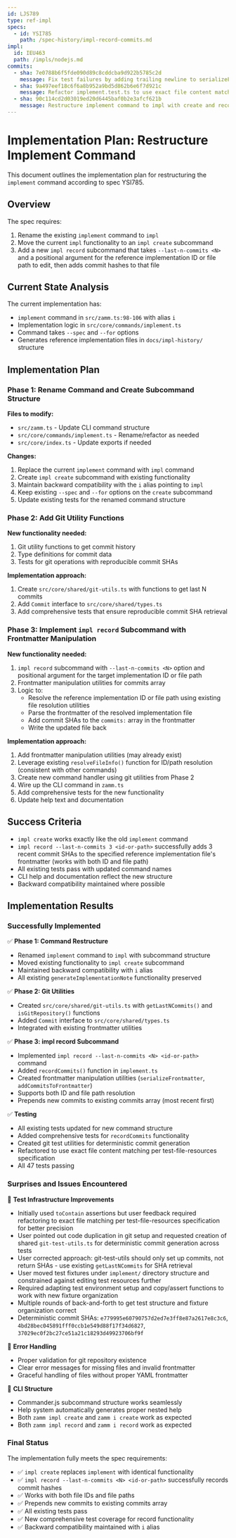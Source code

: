```yaml
---
id: LJS789
type: ref-impl
specs:
  - id: YSI785
    path: /spec-history/impl-record-commits.md
impl:
  id: IEU463
  path: /impls/nodejs.md
commits:
  - sha: 7e0788b6f5fde090d89c8cddcba9d922b5785c2d
    message: Fix test failures by adding trailing newline to serializeFrontmatter
  - sha: 9a497eef18c6f6a8b952a9bd5d862b6e6f7d921c
    message: Refactor implement.test.ts to use exact file content matching
  - sha: 90c114cd2d03019ed20d6445baf0b2e3afcf621b
    message: Restructure implement command to impl with create and record subcommands
---
```


# Implementation Plan: Restructure Implement Command

This document outlines the implementation plan for restructuring the `implement` command according to spec YSI785.

## Overview

The spec requires:

1. Rename the existing `implement` command to `impl`
2. Move the current `impl` functionality to an `impl create` subcommand
3. Add a new `impl record` subcommand that takes `--last-n-commits <N>` and a positional argument for the reference implementation ID or file path to edit, then adds commit hashes to that file

## Current State Analysis

The current implementation has:

- `implement` command in `src/zamm.ts:98-106` with alias `i`
- Implementation logic in `src/core/commands/implement.ts`
- Command takes `--spec` and `--for` options
- Generates reference implementation files in `docs/impl-history/` structure

## Implementation Plan

### Phase 1: Rename Command and Create Subcommand Structure

**Files to modify:**

- `src/zamm.ts` - Update CLI command structure
- `src/core/commands/implement.ts` - Rename/refactor as needed
- `src/core/index.ts` - Update exports if needed

**Changes:**

1. Replace the current `implement` command with `impl` command
2. Create `impl create` subcommand with existing functionality
3. Maintain backward compatibility with the `i` alias pointing to `impl`
4. Keep existing `--spec` and `--for` options on the `create` subcommand
5. Update existing tests for the renamed command structure

### Phase 2: Add Git Utility Functions

**New functionality needed:**

1. Git utility functions to get commit history
2. Type definitions for commit data
3. Tests for git operations with reproducible commit SHAs

**Implementation approach:**

1. Create `src/core/shared/git-utils.ts` with functions to get last N commits
2. Add `Commit` interface to `src/core/shared/types.ts`
3. Add comprehensive tests that ensure reproducible commit SHA retrieval

### Phase 3: Implement `impl record` Subcommand with Frontmatter Manipulation

**New functionality needed:**

1. `impl record` subcommand with `--last-n-commits <N>` option and positional argument for the target implementation ID or file path
2. Frontmatter manipulation utilities for commits array
3. Logic to:
   - Resolve the reference implementation ID or file path using existing file resolution utilities
   - Parse the frontmatter of the resolved implementation file
   - Add commit SHAs to the `commits:` array in the frontmatter
   - Write the updated file back

**Implementation approach:**

1. Add frontmatter manipulation utilities (may already exist)
2. Leverage existing `resolveFileInfo()` function for ID/path resolution (consistent with other commands)
3. Create new command handler using git utilities from Phase 2
4. Wire up the CLI command in `zamm.ts`
5. Add comprehensive tests for the new functionality
6. Update help text and documentation

## Success Criteria

- `impl create` works exactly like the old `implement` command
- `impl record --last-n-commits 3 <id-or-path>` successfully adds 3 recent commit SHAs to the specified reference implementation file's frontmatter (works with both ID and file path)
- All existing tests pass with updated command names
- CLI help and documentation reflect the new structure
- Backward compatibility maintained where possible

## Implementation Results

### Successfully Implemented

✅ **Phase 1: Command Restructure**

- Renamed `implement` command to `impl` with subcommand structure
- Moved existing functionality to `impl create` subcommand
- Maintained backward compatibility with `i` alias
- All existing `generateImplementationNote` functionality preserved

✅ **Phase 2: Git Utilities**

- Created `src/core/shared/git-utils.ts` with `getLastNCommits()` and `isGitRepository()` functions
- Added `Commit` interface to `src/core/shared/types.ts`
- Integrated with existing frontmatter utilities

✅ **Phase 3: impl record Subcommand**

- Implemented `impl record --last-n-commits <N> <id-or-path>` command
- Added `recordCommits()` function in `implement.ts`
- Created frontmatter manipulation utilities (`serializeFrontmatter`, `addCommitsToFrontmatter`)
- Supports both ID and file path resolution
- Prepends new commits to existing commits array (most recent first)

✅ **Testing**

- All existing tests updated for new command structure
- Added comprehensive tests for `recordCommits` functionality
- Created git test utilities for deterministic commit generation
- Refactored to use exact file content matching per test-file-resources specification
- All 47 tests passing

### Surprises and Issues Encountered

🔧 **Test Infrastructure Improvements**

- Initially used `toContain` assertions but user feedback required refactoring to exact file matching per test-file-resources specification for better precision
- User pointed out code duplication in git setup and requested creation of shared `git-test-utils.ts` for deterministic commit generation across tests
- User corrected approach: git-test-utils should only set up commits, not return SHAs - use existing `getLastNCommits` for SHA retrieval
- User moved test fixtures under `implement/` directory structure and constrained against editing test resources further
- Required adapting test environment setup and copy/assert functions to work with new fixture organization
- Multiple rounds of back-and-forth to get test structure and fixture organization correct
- Deterministic commit SHAs: `e779995e60790757d2ed7e3ff8e87a2617e8c3c6`, `4bd28bec045891fff0ccb1e549d88f17f34d6827`, `37029ec0f2bc27ce51a21c18293d49923706bf9f`

🎯 **Error Handling**

- Proper validation for git repository existence
- Clear error messages for missing files and invalid frontmatter
- Graceful handling of files without proper YAML frontmatter

🚀 **CLI Structure**

- Commander.js subcommand structure works seamlessly
- Help system automatically generates proper nested help
- Both `zamm impl create` and `zamm i create` work as expected
- Both `zamm impl record` and `zamm i record` work as expected

### Final Status

The implementation fully meets the spec requirements:

- ✅ `impl create` replaces `implement` with identical functionality
- ✅ `impl record --last-n-commits <N> <id-or-path>` successfully records commit hashes
- ✅ Works with both file IDs and file paths
- ✅ Prepends new commits to existing commits array
- ✅ All existing tests pass
- ✅ New comprehensive test coverage for record functionality
- ✅ Backward compatibility maintained with `i` alias
